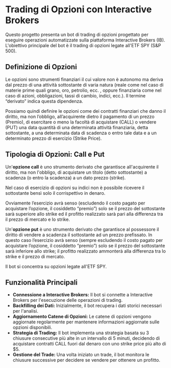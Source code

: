 # Trading di Opzioni con Interactive Brokers
Questo progetto presenta un bot di trading di opzioni progettato per eseguire operazioni automatizzate sulla piattaforma Interactive Brokers (IB). L'obiettivo principale del bot è il trading di opzioni legate all'ETF SPY (S&P 500).

## Definizione di Opzioni
Le opzioni sono strumenti finanziari il cui valore non è autonomo ma deriva dal prezzo di una attività sottostante di varia natura (reale come nel caso di materie prime quali grano, oro, petrolio, ecc. , oppure finanziaria come nel caso di azioni, obbligazioni, tassi di cambio, indici, ecc.). Il termine “derivato” indica questa dipendenza.

Possiamo quindi definire le opzioni come dei contratti finanziari che danno il diritto, ma non l’obbligo, all’acquirente dietro il pagamento di un prezzo (Premio), di esercitare o meno la facoltà di acquistare (CALL) o vendere (PUT) una data quantità di una determinata attività finanziaria, detta sottostante, a una determinata data di scadenza o entro tale data e a un determinato prezzo di esercizio (Strike Price).

## Tipologia di Opzioni: Call e Put
Un'**opzione call** è uno strumento derivato che garantisce all'acquirente il diritto, ma non l'obbligo, di acquistare un titolo (detto sottostante) a scadenza (o entro la scadenza) a un dato prezzo (strike).

Nel caso di esercizio di opzioni su indici non è possibile ricevere il sottostante bensì solo il corrispettivo in denaro.

Ovviamente l’esercizio avrà senso (escludendo il costo pagato per acquistare l’opzione, il cosiddetto “premio”) solo se il prezzo del sottostante sarà superiore allo strike ed il profitto realizzato sarà pari alla differenza tra il prezzo di mercato e lo strike.

Un'**opzione put** è uno strumento derivato che garantisce al possessore il diritto di vendere a scadenza il sottostante ad un prezzo prefissato. In questo caso l’esercizio avrà senso (sempre escludendo il costo pagato per acquistare l’opzione, il cosiddetto “premio”) solo se il prezzo del sottostante sarà inferiore allo strike; il profitto realizzato ammonterà alla differenza tra lo strike e il prezzo di mercato.

Il bot si concentra su opzioni legate all'ETF SPY.

## Funzionalità Principali
- **Connessione a Interactive Brokers:** Il bot si connette a Interactive Brokers per l'esecuzione delle operazioni di trading.
- **Backfilling dei Dati:** Inizialmente, il bot recupera i dati storici necessari per l'analisi.
- **Aggiornamento Catene di Opzioni:** Le catene di opzioni vengono aggiornate regolarmente per mantenere informazioni aggiornate sulle opzioni disponibili.
- **Strategia di Trading:** Il bot implementa una strategia basata su 3 chiusure consecutive più alte in un intervallo di 5 minuti, decidendo di acquistare contratti CALL fuori dal denaro con uno strike price più alto di $5.
- **Gestione del Trade:** Una volta iniziato un trade, il bot monitora le chiusure successive per decidere se vendere per ottenere un profitto.
